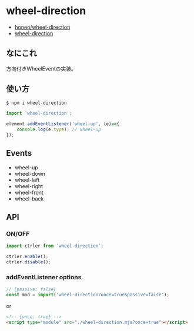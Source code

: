 # wheel-direction
* [honeo/wheel-direction](https://github.com/honeo/wheel-direction)  
* [wheel-direction](https://www.npmjs.com/package/wheel-direction)


## なにこれ
方向付きWheelEventの実装。


## 使い方
```bash
$ npm i wheel-direction
```
```js
import 'wheel-direction';

element.addEventListener('wheel-up', (e)=>{
	console.log(e.type); // wheel-up
});
```


## Events
* wheel-up
* wheel-down
* wheel-left
* wheel-right
* wheel-front
* wheel-back

## API

### ON/OFF
```js
import ctrler from 'wheel-direction';

ctrler.enable();
ctrler.disable();
```

### addEventListener options
```js
// {passive: false}
const mod = import('wheel-direction?once=true&passive=false');
```
or
```html
<!-- {once: true} -->
<script type="module" src="./wheel-direction.mjs?once=true"></script>
```
